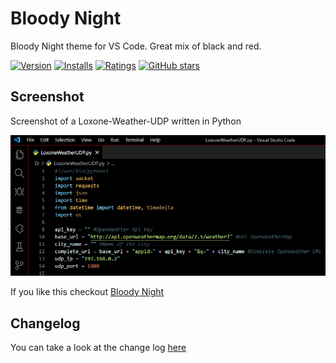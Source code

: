 # Bloody Night
Bloody Night theme for VS Code. Great mix of black and red.

[![Version](https://vsmarketplacebadge.apphb.com/version/wolfror.bloody-night.svg)](https://marketplace.visualstudio.com/items?itemName=wolfror.bloody-night) [![Installs](https://vsmarketplacebadge.apphb.com/installs/wolfror.bloody-night.svg)](https://marketplace.visualstudio.com/items?itemName=wolfror.bloody-night) [![Ratings](https://vsmarketplacebadge.apphb.com/rating/wolfror.bloody-night.svg)](https://marketplace.visualstudio.com/items?itemName=wolfror.bloody-night) [![GitHub stars](https://img.shields.io/github/stars/WolfRorDev/bloody-night.svg?style=social&label=Star&maxAge=2592000)](https://github.com/WolfRorDev/bloody-night)

## Screenshot
Screenshot of a Loxone-Weather-UDP written in Python

![Theme Screenshot](screenshot-v1.0.0.png)

If you like this checkout [Bloody Night](https://marketplace.visualstudio.com/items?itemName=wolfror.bloody-night)

## Changelog
You can take a look at the change log [here](https://github.com/WolfRorDev/bloody-night/blob/master/CHANGELOG.md)